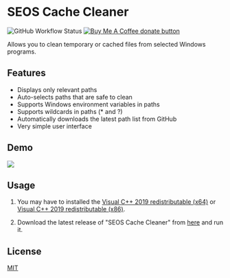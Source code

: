 # SEOS Cache Cleaner
![GitHub Workflow Status](https://img.shields.io/github/workflow/status/Berny23/SEOS-CacheCleaner/build-release)
<span class="badge-buymeacoffee">
<a href="https://www.buymeacoffee.com/Berny23" title="Donate to this project using Buy Me A Coffee"><img src="https://img.shields.io/badge/buy%20me%20a%20coffee-donate-yellow.svg" alt="Buy Me A Coffee donate button" /></a>
</span>

Allows you to clean temporary or cached files from selected Windows programs.

## Features
- Displays only relevant paths
- Auto-selects paths that are safe to clean
- Supports Windows environment variables in paths
- Supports wildcards in paths (\* and ?)
- Automatically downloads the latest path list from GitHub
- Very simple user interface

## Demo
![](https://i.imgur.com/O4kczvC.jpg)

## Usage

1. You may have to installed the [Visual C++ 2019 redistributable (x64)](https://aka.ms/vs/16/release/vc_redist.x64.exe) or [Visual C++ 2019 redistributable (x86)](https://aka.ms/vs/16/release/vc_redist.x86.exe).

2. Download the latest release of "SEOS Cache Cleaner" from [here](https://github.com/Berny23/SEOS-CacheCleaner/releases/latest) and run it.

## License
[MIT](https://choosealicense.com/licenses/mit/)
